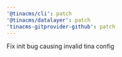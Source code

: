 ```yaml
---
'@tinacms/cli': patch
'@tinacms/datalayer': patch
'tinacms-gitprovider-github': patch
---
```


Fix init bug causing invalid tina config
